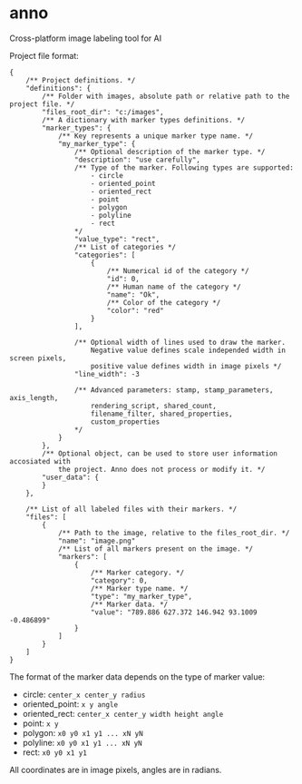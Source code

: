 # anno
Cross-platform image labeling tool for AI

Project file format:
```jsonc
{
    /** Project definitions. */
    "definitions": {
        /** Folder with images, absolute path or relative path to the project file. */
        "files_root_dir": "c:/images",
        /** A dictionary with marker types definitions. */
        "marker_types": {
            /** Key represents a unique marker type name. */
            "my_marker_type": {
                /** Optional description of the marker type. */
                "description": "use carefully",
                /** Type of the marker. Following types are supported:
                    - circle
                    - oriented_point
                    - oriented_rect    
                    - point
                    - polygon
                    - polyline
                    - rect
                */
                "value_type": "rect",
                /** List of categories */ 
                "categories": [
                    {
                        /** Numerical id of the category */
                        "id": 0,
                        /** Human name of the category */
                        "name": "Ok",
                        /** Color of the category */
                        "color": "red"
                    }
                ],
                
                /** Optional width of lines used to draw the marker. 
                    Negative value defines scale independed width in screen pixels,
                    positive value defines width in image pixels */
                "line_width": -3
                
                /** Advanced parameters: stamp, stamp_parameters, axis_length, 
                    rendering_script, shared_count, 
                    filename_filter, shared_properties, 
                    custom_properties
                */
            }
        },
        /** Optional object, can be used to store user information accosiated with
            the project. Anno does not process or modify it. */
        "user_data": {
        }
    },

    /** List of all labeled files with their markers. */
    "files": [
        {
            /** Path to the image, relative to the files_root_dir. */
            "name": "image.png"
            /** List of all markers present on the image. */
            "markers": [
                {
                    /** Marker category. */
                    "category": 0,
                    /** Marker type name. */
                    "type": "my_marker_type",
                    /** Marker data. */
                    "value": "789.886 627.372 146.942 93.1009 -0.486899"
                }
            ]
        }
    ]
}
```

The format of the marker data depends on the type of marker value:
* circle: ```center_x center_y radius```
* oriented_point: ```x y angle```
* oriented_rect: ```center_x center_y width height angle```
* point: ```x y```
* polygon: ```x0 y0 x1 y1 ... xN yN```
* polyline: ```x0 y0 x1 y1 ... xN yN```
* rect: ```x0 y0 x1 y1```

All coordinates are in image pixels, angles are in radians.
